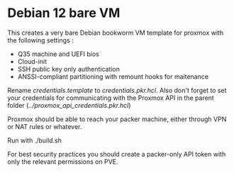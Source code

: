 # Debian 12 bare VM
This creates a very bare Debian bookworm VM template for proxmox with the following settings :
- Q35 machine and UEFI bios
- Cloud-init
- SSH public key only authentication
- ANSSI-compliant partitioning with remount hooks for maitenance

Rename *credentials.template* to *credentials.pkr.hcl*. Also don't forget to set your credentials
for communicating with the Proxmox API in the parent folder (*../proxmox_api_credentials.pkr.hcl*)

Proxmox should be able to reach your packer machine, either through VPN or NAT rules or whatever.

Run with ./build.sh

For best security practices you should create a packer-only API token with only the relevant permissions on PVE.
